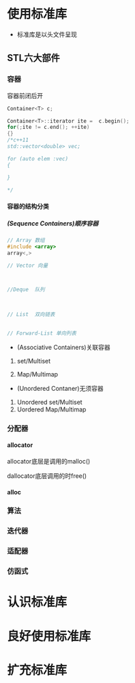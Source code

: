 # 使用标准库

* 标准库是以头文件呈现

## STL六大部件

### 容器

容器前闭后开

```c++
Container<T> c;

Container<T>::iterator ite =  c.begin();
for(;ite != c.end(); ++ite)
{}
/*c++11
std::vector<double> vec;

for (auto elem :vec)
{

}

*/

```

#### 容器的结构分类

##### (Sequence Containers)顺序容器

```c++
// Array 数组
#include <array>
array<,>

// Vector 向量



//Deque  队列

 

// List  双向链表

 
// Forward-List 单向列表
```



* (Associative Containers)关联容器 

1. set/Multiset



2. Map/Multimap



* (Unordered Contaner)无须容器

1. Unordered set/Multiset
2. Uordered Map/Multimap



### 分配器

#### allocator

allocator底层是调用的malloc()

dallocator底层调用的时free()

#### alloc



### 算法

### 迭代器

### 适配器

### 仿函式



# 认识标准库



# 良好使用标准库



# 扩充标准库

